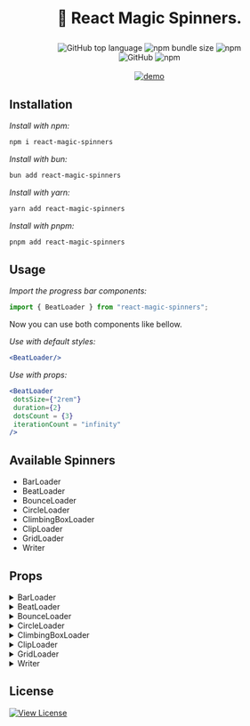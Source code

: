# <p align = "center">🚀 React Magic Spinners.</p>

<div align = "center">
<img alt="GitHub top language" src="https://img.shields.io/github/languages/top/kavindu-mane/react-magic-spinners">
<img alt="npm bundle size" src="https://img.shields.io/bundlephobia/min/react-magic-spinners">
<img alt="npm" src="https://img.shields.io/npm/v/react-magic-spinners?label=npm%20version">
<br/>
<img alt="GitHub" src="https://img.shields.io/github/license/kavindu-mane/react-magic-spinners?color=success">
<img alt="npm" src="https://img.shields.io/npm/dt/react-magic-spinners">
</div>

<br/>
<div align = "center">
<a href = "https://www.kavindu.me/projects/react-magic-spinners" alt = "demo" ><img src = "https://img.shields.io/badge/_DEMO_-%2303C988.svg?style=for-the-badge&&logoColor=white" alt = "demo"/></a>
 </div>
 
## Installation
_Install with npm:_

```bash
npm i react-magic-spinners
```

_Install with bun:_

```bash
bun add react-magic-spinners
```

_Install with yarn:_

```bash
yarn add react-magic-spinners
```

_Install with pnpm:_

```bash
pnpm add react-magic-spinners
```

## Usage
 _Import the progress bar components:_

```javascript
import { BeatLoader } from "react-magic-spinners";
```
Now you can use both components like bellow.

 _Use with default styles:_
 
 ```jsx
<BeatLoader/>
 ```

   _Use with props:_
 
 ```jsx
<BeatLoader
  dotsSize={"2rem"}
  duration={2}
  dotsCount = {3}
  iterationCount = "infinity"
/>
```

## Available Spinners
 * BarLoader
 * BeatLoader
 * BounceLoader
 * CircleLoader
 * ClimbingBoxLoader
 * ClipLoader
 * GridLoader
 * Writer
  
## Props

<details>
<summary>BarLoader</summary>

| Name            | Description                     | Default    | Required | Data Type           |
|-----------------|---------------------------------|------------|----------|---------------------|
| width           | Width of the loader             | `200`      | No       | number or string    |
| height          | Height of the loader            | `10`       | No       | number or string    |
| duration        | Duration of the animation       | `3`        | No       | number              |
| color           | Color of the loader             | `#d20062`  | No       | string              |
| trackColor      | Color of the loader's track     | `#d2006260`| No       | string              |
| iterationCount  | Number of animation iterations  | `infinite` | No       | number or string    |
| style           | CSS styles                      | `undefined`| No       | React.CSSProperties |
| className       | CSS class name                  | `undefined`| No       | string              |
| isRoundCap      | Whether the loader has round cap| `true`     | No       | boolean             |

</details>


<details>
<summary>BeatLoader</summary>

| Name               | Description                     | Default     | Required | Data Type           |
|--------------------|---------------------------------|-------------|----------|---------------------|
| dotsSize           | Size of the dots                | `16`        | No       | number or string    |
| duration           | Duration of the animation       | `0.5`       | No       | number              |
| color              | Color of the loader             | `#d20062`   | No       | string              |
| iterationCount     | Number of animation iterations  | `infinite`  | No       | number or string    |
| style              | CSS styles                      | `undefined` | No       | React.CSSProperties |
| className          | CSS class name                  | `undefined` | No       | string              |
| margin             | Margin between the dots         | `4`         | No       | number or string    |
| dotsCount          | Number of dots in the loader    | `3`         | No       | number              |

</details>


<details>
<summary>BounceLoader</summary>

| Name               | Description                       | Default     | Required | Data Type           |
|--------------------|-----------------------------------|-------------|----------|---------------------|
| size               | Size of the loader                | `64`        | No       | number or string    |
| duration           | Duration of the animation         | `2`         | No       | number              |
| color              | Color of the loader               | `#d20062`   | No       | string              |
| iterationCount     | Number of animation iterations    | `infinite`  | No       | number or string    |
| style              | CSS styles                        | `undefined` | No       | React.CSSProperties |
| className          | CSS class name                    | `undefined` | No       | string              |
| isBorderOnly       | Whether the loader is border only | `false`     | No       | boolean             |
| borderWidth        | Width of the border               | `2`         | No       | number              |

</details>

<details>
<summary>CircleLoader</summary>

| Name               | Description                     | Default     | Required | Data Type           |
|--------------------|---------------------------------|-------------|----------|---------------------|
| size               | Size of the loader              | `112`       | No       | number or string    |
| borderWidth        | Width of the border             | `1`         | No       | number              |
| circleCount        | Number of circles in the loader | `5`         | No       | number              |
| duration           | Duration of the animation       | `1`         | No       | number              |
| color              | Color of the loader             | `#d20062`   | No       | string              |
| iterationCount     | Number of animation iterations  | `infinite`  | No       | number or string    |
| style              | CSS styles                      | `undefined` | No       | React.CSSProperties |
| className          | CSS class name                  | `undefined` | No       | string              |
| isCentered         | Whether the loader is centered  | `false`     | No       | boolean             |

</details>

<details>
<summary>ClimbingBoxLoader</summary>

| Name               | Description                     | Default     | Required | Data Type           |
|--------------------|---------------------------------|-------------|----------|---------------------|
| size               | Size of the loader              | `16`        | No       | number              |
| duration           | Duration of the animation       | `2`         | No       | number              |
| color              | Color of the loader             | `#d20062`   | No       | string              |
| iterationCount     | Number of animation iterations  | `infinite`  | No       | number or string    |
| style              | CSS styles                      | `undefined` | No       | React.CSSProperties |
| className          | CSS class name                  | `undefined` | No       | string              |

</details>

<details>
<summary>ClipLoader</summary>

| Name               | Description                     | Default     | Required | Data Type           |
|--------------------|---------------------------------|-------------|----------|---------------------|
| size               | Size of the loader              | `32`        | No       | number              |
| borderWidth        | Width of the border             | `2`         | No       | number              |
| duration           | Duration of the animation       | `1`         | No       | number              |
| color              | Color of the loader             | `#d20062`   | No       | string              |
| iterationCount     | Number of animation iterations  | `infinite`  | No       | number or string    |
| style              | CSS styles                      | `undefined` | No       | React.CSSProperties |
| className          | CSS class name                  | `undefined` | No       | string              |

</details>

<details>
<summary>GridLoader</summary>

| Name               | Description                     | Default             | Required | Data Type           |
|--------------------|---------------------------------|---------------------|----------|---------------------|
| dotsSize           | Size of the dots                | `16`                | No       | number or string    |
| duration           | Duration of the animation       | `1`                 | No       | number              |
| color              | Color of the loader             | `#d20062`           | No       | string              |
| backgroundColor    | Background color of the loader  | `transparent`       | No       | string              |
| iterationCount     | Number of animation iterations  | `infinite`          | No       | number or string    |
| style              | CSS styles                      | `undefined`         | No       | React.CSSProperties |
| className          | CSS class name                  | `undefined`         | No       | string              |
| margin             | Margin between the dots         | `3`                 | No       | number or string    |
| rows               | Number of rows in the grid      | `3`                 | No       | number              |
| columns            | Number of columns in the grid   | `3`                 | No       | number              |

</details>

<details>
<summary>Writer</summary>

| Name               | Description                     | Default             | Required | Data Type           |
|--------------------|---------------------------------|---------------------|----------|---------------------|
| text               | Text to be written              | `Hello`             | No       | string              |
| fontSize           | Font size of the text           | `5rem`              | No       | number or string    |
| fontFamily         | Font family of the text         | `Arial`             | No       | string              |
| fontWeight         | Font weight of the text         | `600`               | No       | number or string    |
| width              | Width of the loader             | `500`               | No       | number              |
| height             | Height of the loader            | `200`               | No       | number              |
| backgroundColor    | Background color of the loader  | `transparent`       | No       | string              |
| duration           | Duration of the animation       | `3`                 | No       | number              |
| iterationCount     | Number of animation iterations  | `infinite`          | No       | number or string    |
| style              | CSS styles                      | `undefined`         | No       | React.CSSProperties |
| className          | CSS class name                  | `undefined`         | No       | string              |

_If you need change writer text color.add this line to your css file_

```css
 --rms-writer-color: your color;
```

</details>


## License

[![View License](https://img.shields.io/github/license/kavindu-mane/react-magic-spinners?color=success)](LICENSE)